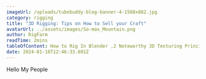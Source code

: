 ```yaml
---
imageUrl: /uploads/tubebuddy-blog-banner-4-1568x882.jpg
category: rigging
title: "3D Rigging: Tips on How to Sell your Craft"
avatarUrl: ../assets/images/So-max_Mountain.png
author: RigFarm
readTime: 2mins
tableOfContent: How to Rig In Blender ,2 Noteworthy 3D Texturing Principles , Wrapping Up
date: 2024-01-16T12:46:33.691Z
---
```

H﻿ello My People